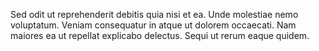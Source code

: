 Sed odit ut reprehenderit debitis quia nisi et ea. Unde molestiae nemo voluptatum. Veniam consequatur in atque ut dolorem occaecati. Nam maiores ea ut repellat explicabo delectus. Sequi ut rerum eaque quidem.